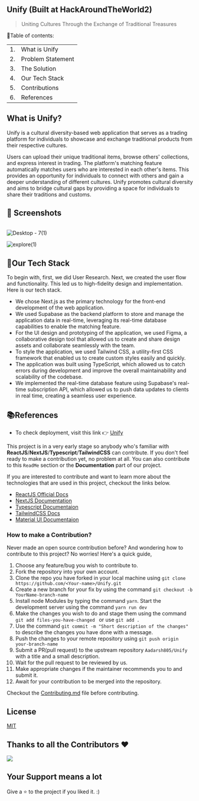 <p align="center">
</p>

## Unify (Built at HackAroundTheWorld2)
<blockquote> Uniting Cultures Through the
Exchange of Traditional Treasures</blockquote>

📃Table of contents:
<table>
<tr>
<td>1.</td>
<td> What is Unify</td>
</tr>
<tr>
<td>2.</td>
<td> Problem Statement</td>
</tr>
<tr>
<td>3.</td>
<td> The Solution</td>
</tr>
<tr>
<td>4.</td>
<td> Our Tech Stack </td>
</tr>
<tr>
<td>5.</td>
<td>Contributions</td>
</tr>
<td>6.</td>
<td>References </td>
</tr>

</table>

## What is Unify?
Unify is a cultural diversity-based web application that serves as a trading platform for individuals to showcase and exchange traditional products from their respective cultures.

Users can upload their unique traditional items, browse others' collections, and express interest in trading.
The platform's matching feature automatically matches users who are interested in each other's items.
This provides an opportunity for individuals to connect with others and gain a deeper understanding of different cultures.
Unify promotes cultural diversity and aims to bridge cultural gaps by providing a space for individuals to share their traditions and customs.

## 📸 Screenshots

|||
|:----------------------------------------:|:-----------------------------------------:|
![Desktop - 7(1)](https://user-images.githubusercontent.com/95094057/221411621-9ecedead-7382-4190-b4f9-093b82f4664b.png)

![explore(1)](https://user-images.githubusercontent.com/95094057/221411632-a614938a-cbd2-449d-879a-080f904a6a4f.png)


## 🤖Our Tech Stack
To begin with, first, we did User Research. Next, we created the user flow and functionality. This led us to high-fidelity design and implementation. Here is our tech stack.

- We chose Next.js as the primary technology for the front-end development of the web application.
- We used Supabase as the backend platform to store and manage the application data in real-time, leveraging its real-time database capabilities to enable the matching feature.
- For the UI design and prototyping of the application, we used Figma, a collaborative design tool that allowed us to create and share design assets and collaborate seamlessly with the team.
- To style the application, we used Tailwind CSS, a utility-first CSS framework that enabled us to create custom styles easily and quickly.
- The application was built using TypeScript, which allowed us to catch errors during development and improve the overall maintainability and scalability of the codebase.
- We implemented the real-time database feature using Supabase's real-time subscription API, which allowed us to push data updates to clients in real time, creating a seamless user experience.

## 📚References 
* To check deployment, visit this link 👉 [Unify](https://www.unifying.world/)

This project is in a very early stage so anybody who's familiar with **ReactJS**/**NextJS**/**Typescript**/**TailwindCSS** can contribute. If you don't feel ready to make a contribution yet, no problem at all. You can also contribute to this `ReadMe` section or the **Documentation** part of our project.

If you are interested to contribute and want to learn more about the technologies that are used in this project, checkout the links below.

- [ReactJS Official Docs](https://reactjs.org/docs/getting-started.html)
- [NextJS Documentation](https://beta.nextjs.org/docs)
- [Typescript Documentaion](https://www.typescriptlang.org/docs/)
- [TailwindCSS Docs](https://tailwindcss.com/docs/installation)
- [Material UI Documentaion](https://mui.com/material-ui/getting-started/overview/)

### How to make a Contribution?

Never made an open source contribution before? And wondering how to contribute to this project?
No worries! Here's a quick guide,

1. Choose any feature/bug you wish to contribute to.
2. Fork the repository into your own account.
3. Clone the repo you have forked in your local machine using `git clone https://github.com/<Your-name>/Unify.git`
4. Create a new branch for your fix by using the command `git checkout -b YourName-branch-name `
5. Install node Modules by typing the command `yarn`. Start the development server using the command `yarn run dev`  
6. Make the changes you wish to do and stage them using the command `git add files-you-have-changed ` or use `git add .`
7. Use the command `git commit -m "Short description of the changes"` to describe the changes you have done with a message.
8. Push the changes to your remote repository using `git push origin your-branch-name`
9. Submit a PR(pull request) to the upstream repository `Aadarsh805/Unify` with a title and a small description.
10. Wait for the pull request to be reviewed by us.
11. Make appropriate changes if the maintainer recommends you to and submit it.
12. Await for your contribution to be merged into the repository.

Checkout the [Contributing.md](CONTRIBUTING.md) file before contributing.


## License

[MIT](LICENSE.md)


## Thanks to all the Contributors ❤️

<a href = "https://github.com/Aadarsh805/Unify/graphs/contributors">
  <img src = "https://contrib.rocks/image?repo=Aadarsh805/Unify"/>
</a>


## Your Support means a lot

Give a ⭐ to the project if you liked it. :)
